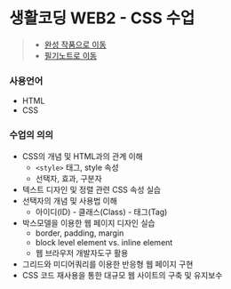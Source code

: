 # 생활코딩 WEB2 - CSS 수업
> * [완성 작품으로 이동](https://kshyun1223.github.io/web2_css/)
> * [필기노트로 이동](https://github.com/kshyun1223/web2_css/wiki/%EC%83%9D%ED%99%9C%EC%BD%94%EB%94%A9-WEB2_CSS-%EC%88%98%EC%97%85-%ED%95%84%EA%B8%B0%EB%85%B8%ED%8A%B8)

### 사용언어
* HTML
* CSS

### 수업의 의의
* CSS의 개념 및 HTML과의 관계 이해
  * `<style>` 태그, style 속성
  * 선택자, 효과, 구분자
* 텍스트 디자인 및 정렬 관련 CSS 속성 실습
* 선택자의 개념 및 사용법 이해
  * 아이디(ID) - 클래스(Class) - 태그(Tag)
* 박스모델을 이용한 웹 페이지 디자인 실습
  * border, padding, margin
  * block level element vs. inline element
  * 웹 브라우저 개발자도구 활용
* 그리드와 미디어쿼리를 이용한 반응형 웹 페이지 구현
* CSS 코드 재사용을 통한 대규모 웹 사이트의 구축 및 유지보수 

